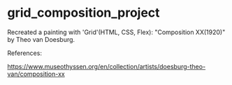 # grid_composition_project
Recreated a painting with 'Grid'(HTML, CSS, Flex): "Composition XX(1920)" by Theo van Doesburg.





References:

https://www.museothyssen.org/en/collection/artists/doesburg-theo-van/composition-xx 
